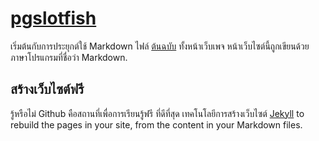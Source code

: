 # [pgslotfish](pgslotfish.md)

เริ่มต้นกับการประยุกต์ใช้ Markdown ไฟล์ [ต้นฉบับ](https://github.com/dev-suwonza123/MarkDown/) ทั้งหน้าเว็บเพจ หน้าเว็บไซต์นี้ถูกเขียนด้วยภาษาโปรแกรมที่ชื่อว่า Markdown.  

## สร้างเว็บไซต์ฟรี
รู้หรือไม่ Github คือสถานที่เพื่อการเรียนรู้ฟรี ที่ดีที่สุด เทคโนโลยีการสร้างเว็บไซต์ [Jekyll](https://jekyllrb.com/) to rebuild the pages in your site, from the content in your Markdown files.
